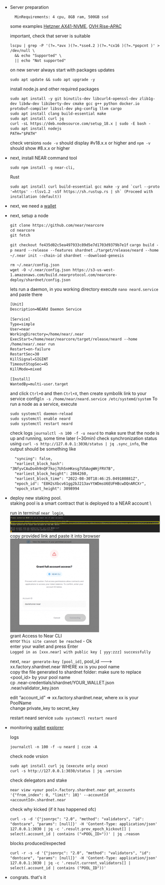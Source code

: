 - Server preparation 
  ```
    MinRequirements: 4 cpu, 8GB ram, 500GB ssd
  ```
  some examples [Hetzner AX41-NVME](https://www.hetzner.com/dedicated-rootserver/ax41-nvme/), [OVH Rise-APAC](https://www.ovhcloud.com/en-ie/bare-metal/rise/rise-apac/)
   
  important, check that server is suitable

  ```
  lscpu | grep -P '(?=.*avx )(?=.*sse4.2 )(?=.*cx16 )(?=.*popcnt )' > /dev/null \
    && echo "Supported" \
    || echo "Not supported"
  ```
  on new server always start with packages updates
  ```
  sudo apt update && sudo apt upgrade -y
  ```
  install node.js and other required packages
  ```
  sudo apt install -y git binutils-dev libcurl4-openssl-dev zlib1g-dev libdw-dev libiberty-dev cmake gcc g++ python docker.io protobuf-compiler libssl-dev pkg-config llvm cargo
  sudo apt install clang build-essential make
  sudo apt install curl jq
  curl -sL https://deb.nodesource.com/setup_18.x | sudo -E bash -  
  sudo apt install nodejs
  PATH="$PATH"
  ```
  check versions
  `node -v` should display #v18.x.x or higher and `npm -v` should show #8.x.x or higher

- next, install NEAR command tool
  ```
  sudo npm install -g near-cli, 
  ```
  Rust
  ```
  sudo apt install curl build-essential gcc make -y and `curl --proto '=https' --tlsv1.2 -sSf https://sh.rustup.rs | sh` (Proceed with installation (default))
  ```
- next, we need a [wallet]( https://wallet.shardnet.near.org/)
- next, setup a node
  ```
  git clone https://github.com/near/nearcore
  cd nearcore
  git fetch
  ```
  `git checkout fe435d02c5ea497933c89d5e7d1703d9379b7e1f`
  `cargo build -p neard --release --features shardnet`
  `./target/release/neard --home ~/.near init --chain-id shardnet --download-genesis`
  ```
  rm ~/.near/config.json
  wget -O ~/.near/config.json https://s3-us-west-1.amazonaws.com/build.nearprotocol.com/nearcore-deploy/shardnet/config.json  
  ```
  lets run a daemon, in you working directory execute `nano neard.service` and paste there
  ```
  [Unit]
  Description=NEARd Daemon Service

  [Service]
  Type=simple
  User=near
  WorkingDirectory=/home/near/.near
  ExecStart=/home/near/nearcore/target/release/neard --home /home/near/.near run
  Restart=on-failure
  RestartSec=30
  KillSignal=SIGINT
  TimeoutStopSec=45
  KillMode=mixed

  [Install]
  WantedBy=multi-user.target
  ```
  and click `Ctrl+O` and then `Ctrl+X`, then create symbolik link to your service config`ln -s /home/near/neard.service /etc/systemd/system`
  To run a node as a service, execute
  ```
  sudo systemctl daemon-reload
  sudo systemctl enable neard
  sudo systemctl restart neard
  ```
  check logs `journalctl -n 100 -f -u neard` to make sure that the node is up and running,
  some time later (~30min) check synchronization status using `curl -s http://127.0.0.1:3030/status | jq .sync_info`, the output should be something like
  ```
    "syncing": false,
    "earliest_block_hash": "3NfyvCAuDo4h9nQF7koj7Uh5nHKesg7U5AogWHjFRV7B",
    "earliest_block_height": 2864260,
    "earliest_block_time": "2022-08-30T18:46:25.049180881Z",
    "epoch_id": "E8H2sXbcv61gg2bJ213avYtWDmsU6EUFHBcwDQnARCXr",
    "epoch_start_height": 3098994
  ```
- deploy new staking pool. \
  staking pool is a smart contract that is deployed to a NEAR account \
  
  run in terminal `near login`, 
  ![near_login](/near_login.png) \
  copy provided link and paste it into browser \
  ![grant](grant_access.png) \
  grant Access to Near CLI \
  error `This site cannot be reached` - Ok \
  enter your wallet and press Enter \
  `Logged in as [xxx.near] with public key [ yyy:zzz] successfully`
  
  next, `near generate-key [pool_id]`, pool_id ---> xx.factory.shardnet.near WHERE xx is you pool name \
  copy the file generated to shardnet folder: make sure to replace <pool_id> by your pool name \
  cp .near-credentials/shardnet/YOUR_WALLET.json .near/validator_key.json
  
  edit “account_id” => xx.factory.shardnet.near, where xx is your PoolName \
  change private_key to secret_key
  
  restart neard service `sudo systemctl restart neard`

- monitoring
  [wallet](https://wallet.shardnet.near.org/)
  [explorer](https://explorer.shardnet.near.org/)
  
  logs
  ```
  journalctl -n 100 -f -u neard | ccze -A
  ```
  check node vrsion
  ```
  sudo apt install curl jq (execute only once)
  curl -s http://127.0.0.1:3030/status | jq .version
  ```
  check delegators and stake  
  ```
  near view <your pool>.factory.shardnet.near get_accounts '{"from_index": 0, "limit": 10}' --accountId <accountId>.shardnet.near
  ```
  check why kicked (if it has happened ofc)
  ```
  curl -s -d '{"jsonrpc": "2.0", "method": "validators", "id": "dontcare", "params": [null]}' -H 'Content-Type: application/json' 127.0.0.1:3030 | jq -c '.result.prev_epoch_kickout[] | select(.account_id | contains ("<POOL_ID>"))' | jq .reason
  ```
  blocks produced/expected
  ```
  curl -r -s -d '{"jsonrpc": "2.0", "method": "validators", "id": "dontcare", "params": [null]}' -H 'Content-Type: application/json' 127.0.0.1:3030 | jq -c '.result.current_validators[] | select(.account_id | contains ("POOL_ID"))'
  ```
- congrats. that's it
 
  


